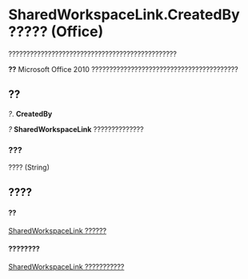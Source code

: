 
# SharedWorkspaceLink.CreatedBy ????? (Office)

???????????????????????????????????????????????


 **??**  Microsoft Office 2010 ?????????????????????????????????????????


## ??

 _?_. **CreatedBy**

 _?_ **SharedWorkspaceLink** ??????????????


### ???

???? (String)


## ????


#### ??


[SharedWorkspaceLink ??????](eb36dbed-fc41-08df-3cbc-affbaf5f9784.md)
#### ????????


[SharedWorkspaceLink ???????????](http://msdn.microsoft.com/library/fa8d7312-77cc-77b7-14ca-a6aa7f63fa7b%28Office.15%29.aspx)